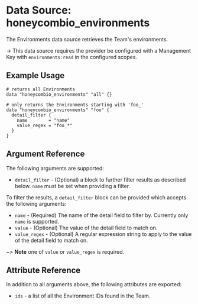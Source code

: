 # Data Source: honeycombio_environments

The Environments data source retrieves the Team's environments.

-> This data source requires the provider be configured with a Management Key with `environments:read` in the configured scopes.

## Example Usage

```hcl
# returns all Environments
data "honeycombio_environments" "all" {}

# only returns the Environments starting with 'foo_'
data "honeycombio_environments" "foo" {
  detail_filter {
    name        = "name"
    value_regex = "foo_*"
  }
}
```

## Argument Reference

The following arguments are supported:

* `detail_filter` - (Optional) a block to further filter results as described below. `name` must be set when providing a filter.

To filter the results, a `detail_filter` block can be provided which accepts the following arguments:

* `name` - (Required) The name of the detail field to filter by. Currently only `name` is supported.
* `value` - (Optional) The value of the detail field to match on.
* `value_regex` - (Optional) A regular expression string to apply to the value of the detail field to match on.

~> **Note** one of `value` or `value_regex` is required.

## Attribute Reference

In addition to all arguments above, the following attributes are exported:

* `ids` - a list of all the Environment IDs found in the Team.
